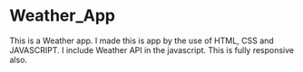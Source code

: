 # Weather_App
This is a Weather app. I made this is app by the use of HTML, CSS and JAVASCRIPT. I include Weather API in the javascript. This is fully responsive also.
